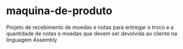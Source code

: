 # maquina-de-produto
Projeto de recebimento de moedas e notas para entregar o troco e a quantidade de notas e moedas que devem ser devolvida ao cliente na linguagem Assembly
